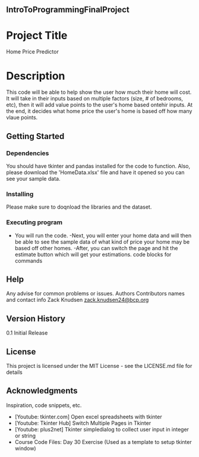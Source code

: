 ## IntroToProgrammingFinalProject
# Project Title
Home Price Predictor

# Description
This code will be able to help show the user how much their home will cost.
It will take in their inputs based on multiple factors (size, # of bedrooms, etc), then it will add value points to the user's home based ontehir inputs. At the end, it decides what home price the user's home is based off how many vlaue points.
## Getting Started
### Dependencies
You should have tkinter and pandas installed for the code to function.
Also, please download the 'HomeData.xlsx' file and have it opened so you can see your sample data.
### Installing
Please make sure to doqnload the libraries and the dataset.
### Executing program
- You will run the code.
-Next, you will enter your home data and will then be able to see the sample data of what kind of price your home may be based off other homes.
-After, you can switch the page and hit the estimate button which will get your estimations.
code blocks for commands

## Help
Any advise for common problems or issues.
Authors
Contributors names and contact info
Zack Knudsen
zack.knudsen24@bcp.org

## Version History
0.1
Initial Release
## License
This project is licensed under the MIT License - see the LICENSE.md file for details

## Acknowledgments
Inspiration, code snippets, etc.
* [Youtube: tkinter.com] Open excel spreadsheets with tkinter
* [Youtube: Tkinter Hub] Switch Multiple Pages in Tkinter
* [Youtube: plus2net] Tkinter simpledialog to collect user input in integer or string
* Course Code Files: Day 30 Exercise (Used as a template to setup tkinter window)
